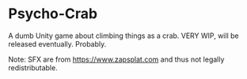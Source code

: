 # Psycho-Crab
A dumb Unity game about climbing things as a crab. VERY WIP, will be released eventually. Probably.

Note: SFX are from https://www.zapsplat.com and thus not legally redistributable.
